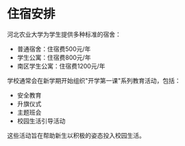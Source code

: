 # 住宿安排

河北农业大学为学生提供多种标准的宿舍：

- 普通宿舍：住宿费500元/年
- 学生公寓：住宿费800元/年
- 南区学生公寓：住宿费1200元/年

学校通常会在新学期开始组织"开学第一课"系列教育活动，包括：

- 安全教育
- 升旗仪式
- 主题班会
- 校园生活引导活动

这些活动旨在帮助新生以积极的姿态投入校园生活。

